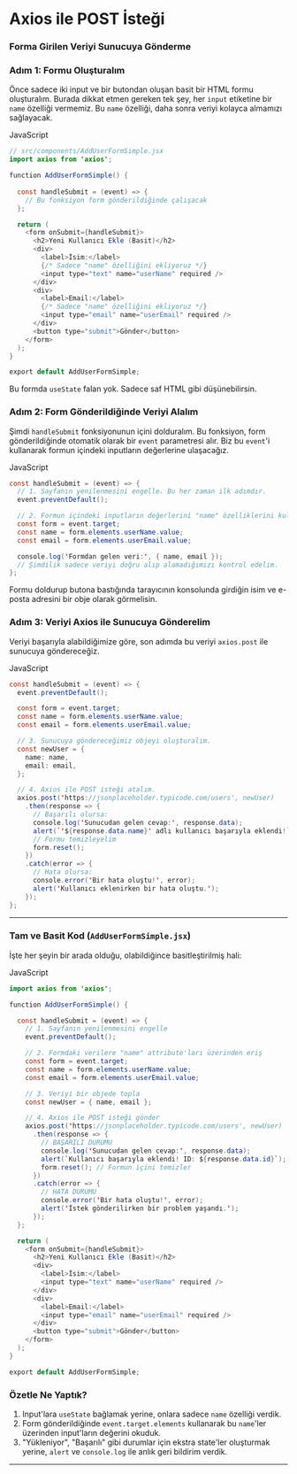 # Axios ile POST İsteği

### **Forma Girilen Veriyi Sunucuya Gönderme**

### **Adım 1: Formu Oluşturalım**

Önce sadece iki input ve bir butondan oluşan basit bir HTML formu oluşturalım. Burada dikkat etmen gereken tek şey, her `input` etiketine bir `name` özelliği vermemiz. Bu `name` özelliği, daha sonra veriyi kolayca almamızı sağlayacak.

JavaScript

```java
// src/components/AddUserFormSimple.jsx
import axios from 'axios';

function AddUserFormSimple() {
  
  const handleSubmit = (event) => {
    // Bu fonksiyon form gönderildiğinde çalışacak
  };

  return (
    <form onSubmit={handleSubmit}>
      <h2>Yeni Kullanıcı Ekle (Basit)</h2>
      <div>
        <label>İsim:</label>
        {/* Sadece "name" özelliğini ekliyoruz */}
        <input type="text" name="userName" required />
      </div>
      <div>
        <label>Email:</label>
        {/* Sadece "name" özelliğini ekliyoruz */}
        <input type="email" name="userEmail" required />
      </div>
      <button type="submit">Gönder</button>
    </form>
  );
}

export default AddUserFormSimple;
```

Bu formda `useState` falan yok. Sadece saf HTML gibi düşünebilirsin.

### **Adım 2: Form Gönderildiğinde Veriyi Alalım**

Şimdi `handleSubmit` fonksiyonunun içini dolduralım. Bu fonksiyon, form gönderildiğinde otomatik olarak bir `event` parametresi alır. Biz bu `event`'i kullanarak formun içindeki inputların değerlerine ulaşacağız.

JavaScript

```java
const handleSubmit = (event) => {
  // 1. Sayfanın yenilenmesini engelle. Bu her zaman ilk adımdır.
  event.preventDefault();

  // 2. Formun içindeki inputların değerlerini "name" özelliklerini kullanarak al.
  const form = event.target;
  const name = form.elements.userName.value;
  const email = form.elements.userEmail.value;

  console.log('Formdan gelen veri:', { name, email });
  // Şimdilik sadece veriyi doğru alıp alamadığımızı kontrol edelim.
};
```

Formu doldurup butona bastığında tarayıcının konsolunda girdiğin isim ve e-posta adresini bir obje olarak görmelisin.

### **Adım 3: Veriyi Axios ile Sunucuya Gönderelim**

Veriyi başarıyla alabildiğimize göre, son adımda bu veriyi `axios.post` ile sunucuya göndereceğiz.

JavaScript

```java
const handleSubmit = (event) => {
  event.preventDefault();

  const form = event.target;
  const name = form.elements.userName.value;
  const email = form.elements.userEmail.value;

  // 3. Sunucuya göndereceğimiz objeyi oluşturalım.
  const newUser = {
    name: name,
    email: email,
  };

  // 4. Axios ile POST isteği atalım.
  axios.post('https://jsonplaceholder.typicode.com/users', newUser)
    .then(response => {
      // Başarılı olursa:
      console.log('Sunucudan gelen cevap:', response.data);
      alert(`'${response.data.name}' adlı kullanıcı başarıyla eklendi!`);
      // Formu temizleyelim
      form.reset();
    })
    .catch(error => {
      // Hata olursa:
      console.error('Bir hata oluştu!', error);
      alert('Kullanıcı eklenirken bir hata oluştu.');
    });
};
```

---

### **Tam ve Basit Kod (`AddUserFormSimple.jsx`)**

İşte her şeyin bir arada olduğu, olabildiğince basitleştirilmiş hali:

JavaScript

```java
import axios from 'axios';

function AddUserFormSimple() {

  const handleSubmit = (event) => {
    // 1. Sayfanın yenilenmesini engelle
    event.preventDefault();

    // 2. Formdaki verilere "name" attribute'ları üzerinden eriş
    const form = event.target;
    const name = form.elements.userName.value;
    const email = form.elements.userEmail.value;

    // 3. Veriyi bir objede topla
    const newUser = { name, email };

    // 4. Axios ile POST isteği gönder
    axios.post('https://jsonplaceholder.typicode.com/users', newUser)
      .then(response => {
        // BAŞARILI DURUMU
        console.log('Sunucudan gelen cevap:', response.data);
        alert(`Kullanıcı başarıyla eklendi! ID: ${response.data.id}`);
        form.reset(); // Formun içini temizler
      })
      .catch(error => {
        // HATA DURUMU
        console.error('Bir hata oluştu!', error);
        alert('İstek gönderilirken bir problem yaşandı.');
      });
  };

  return (
    <form onSubmit={handleSubmit}>
      <h2>Yeni Kullanıcı Ekle (Basit)</h2>
      <div>
        <label>İsim:</label>
        <input type="text" name="userName" required />
      </div>
      <div>
        <label>Email:</label>
        <input type="email" name="userEmail" required />
      </div>
      <button type="submit">Gönder</button>
    </form>
  );
}

export default AddUserFormSimple;
```

### **Özetle Ne Yaptık?**

1. Input'lara `useState` bağlamak yerine, onlara sadece `name` özelliği verdik.
2. Form gönderildiğinde `event.target.elements` kullanarak bu `name`'ler üzerinden input'ların değerini okuduk.
3. "Yükleniyor", "Başarılı" gibi durumlar için ekstra state'ler oluşturmak yerine, `alert` ve `console.log` ile anlık geri bildirim verdik.

---